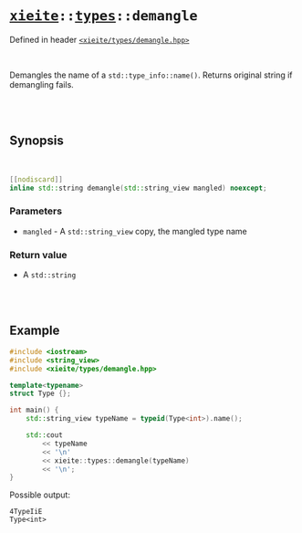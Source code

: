 # [`xieite`](../../README.md)`::`[`types`](../../docs/types.md)`::demangle`
Defined in header [`<xieite/types/demangle.hpp>`](../../include/xieite/types/demangle.hpp)

<br/>

Demangles the name of a `std::type_info::name()`. Returns original string if demangling fails.

<br/><br/>

## Synopsis

<br/>

```cpp
[[nodiscard]]
inline std::string demangle(std::string_view mangled) noexcept;
```
### Parameters
- `mangled` - A `std::string_view` copy, the mangled type name
### Return value
- A `std::string`

<br/><br/>

## Example
```cpp
#include <iostream>
#include <string_view>
#include <xieite/types/demangle.hpp>

template<typename>
struct Type {};

int main() {
	std::string_view typeName = typeid(Type<int>).name();

	std::cout
		<< typeName
		<< '\n'
		<< xieite::types::demangle(typeName)
		<< '\n';
}
```
Possible output:
```
4TypeIiE
Type<int>
```

